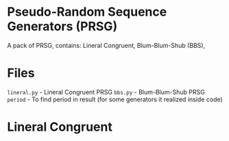 # Pseudo-Random Sequence Generators (PRSG)
A pack of PRSG, contains: Lineral Congruent, Blum-Blum-Shub (BBS), 

# Files

`lineral.py` - Lineral Congruent PRSG
`bbs.py` - Blum-Blum-Shub PRSG
`period` - To find period in result (for some generators it realized inside code)

# Lineral Congruent
